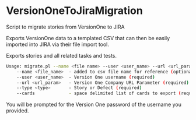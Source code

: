 # VersionOneToJiraMigration

Script to migrate stories from VersionOne to JIRA

Exports VersionOne data to a templated CSV that can then be easily imported into JIRA via their file import tool.

Exports stories and all related tasks and tests.

```bash
Usage: migrate.pl --name <file name> --user <user_name> --url <url_param> --type <type> --cards <number> <number> <number>
    --name <file_name>  - added to csv file name for reference (optional)
    --user <user_name>  - Version One username (required)
    --url <url_param>   - Version One Company URL Parameter (required)
    --type <type>       - Story or Defect (required)
    --cards             - space delimited list of cards to export (required)
```

You will be prompted for the Version One password of the username you provided. 
